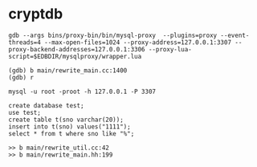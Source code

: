 # cryptdb

```shell script
gdb --args bins/proxy-bin/bin/mysql-proxy  --plugins=proxy --event-threads=4 --max-open-files=1024 --proxy-address=127.0.0.1:3307 --proxy-backend-addresses=127.0.0.1:3306 --proxy-lua-script=$EDBDIR/mysqlproxy/wrapper.lua
```

```shell script
(gdb) b main/rewrite_main.cc:1400
(gdb) r
```

```shell script
mysql -u root -proot -h 127.0.0.1 -P 3307
```

```shell script
create database test;
use test;
create table t(sno varchar(20));
insert into t(sno) values("1111");
select * from t where sno like "%";
```

```shell script
>> b main/rewrite_util.cc:42
>> b main/rewrite_main.hh:199
```
